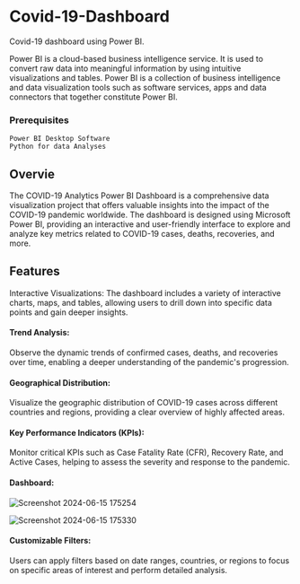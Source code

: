 # Covid-19-Dashboard

Covid-19 dashboard using Power BI.

Power BI is a cloud-based business intelligence service. It is used to convert raw data into meaningful information by using intuitive visualizations and tables. Power BI is a collection of business intelligence and data visualization tools such as software services, apps and data connectors that together constitute Power BI.

### Prerequisites

```
Power BI Desktop Software
Python for data Analyses
```
## Overvie
The COVID-19 Analytics Power BI Dashboard is a comprehensive data visualization project that offers valuable insights into the impact of the COVID-19 pandemic worldwide. The dashboard is designed using Microsoft Power BI, providing an interactive and user-friendly interface to explore and analyze key metrics related to COVID-19 cases, deaths, recoveries, and more.

## Features
Interactive Visualizations: The dashboard includes a variety of interactive charts, maps, and tables, allowing users to drill down into specific data points and gain deeper insights.

#### Trend Analysis: 
Observe the dynamic trends of confirmed cases, deaths, and recoveries over time, enabling a deeper understanding of the pandemic's progression.

#### Geographical Distribution: 
Visualize the geographic distribution of COVID-19 cases across different countries and regions, providing a clear overview of highly affected areas.

#### Key Performance Indicators (KPIs): 
Monitor critical KPIs such as Case Fatality Rate (CFR), Recovery Rate, and Active Cases, helping to assess the severity and response to the pandemic.

#### Dashboard:
![Screenshot 2024-06-15 175254](https://github.com/mohammedsuhailmk/Covid-19-Dashboard-/assets/170872801/f8db9b5e-bf30-49cf-9642-d740e424ae60)

![Screenshot 2024-06-15 175330](https://github.com/mohammedsuhailmk/Covid-19-Dashboard-/assets/170872801/5e53619a-6d6e-4e83-8085-27a045736383)




#### Customizable Filters: 
Users can apply filters based on date ranges, countries, or regions to focus on specific areas of interest and perform detailed analysis.

